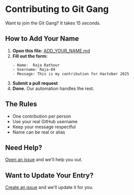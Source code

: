 # Contributing to Git Gang

Want to join the Git Gang? It takes 15 seconds.

## How to Add Your Name

1. **Open this file:** [ADD_YOUR_NAME.md](ADD_YOUR_NAME.md)
2. **Fill out the form:**
   ```
   - Name:  Raja Rathour
   - Username: Raja-89
   - Message: This is my contribution for Hactober 2025
   ```
3. **Submit a pull request**
4. **Done.** Our automation handles the rest.

## The Rules

- One contribution per person
- Use your real GitHub username
- Keep your message respectful
- Name can be real or alias

## Need Help?

[Open an issue](https://github.com/SashankBhamidi/git-gang/issues/new/choose) and we'll help you out.

## Want to Update Your Entry?

[Create an issue](https://github.com/SashankBhamidi/git-gang/issues/new?labels=help&template=update-entry.md&title=Update+my+entry) and we'll update it for you.
